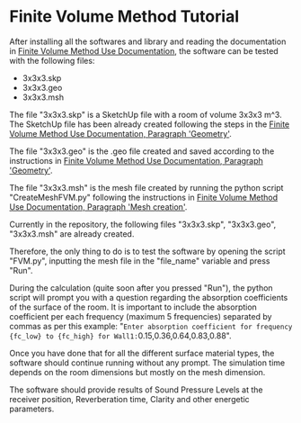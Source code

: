 # Finite Volume Method Tutorial

After installing all the softwares and library and reading the documentation in [Finite Volume Method Use Documentation](https://building-acoustics-tu-eindhoven.github.io/Diffusion/Finite%20Volume%20Method%20Use.html), the software can be tested with the following files:
- 3x3x3.skp
- 3x3x3.geo
- 3x3x3.msh

The file "3x3x3.skp" is a SketchUp file with a room of volume 3x3x3 m^3. The SketchUp file has been already created following the steps in the [Finite Volume Method Use Documentation, Paragraph 'Geometry'](https://building-acoustics-tu-eindhoven.github.io/Diffusion/Finite%20Volume%20Method%20Use.html#geometry).

The file "3x3x3.geo" is the .geo file created and saved according to the instructions in [Finite Volume Method Use Documentation, Paragraph 'Geometry'](https://building-acoustics-tu-eindhoven.github.io/Diffusion/Finite%20Volume%20Method%20Use.html#geometry).

The file "3x3x3.msh" is the mesh file created by running the python script "CreateMeshFVM.py" following the instructions in [Finite Volume Method Use Documentation, Paragraph 'Mesh creation'](https://building-acoustics-tu-eindhoven.github.io/Diffusion/Finite%20Volume%20Method%20Use.html#mesh-creation).

Currently in the repository, the following files "3x3x3.skp", "3x3x3.geo", "3x3x3.msh" are already created.

Therefore, the only thing to do is to test the software by opening the script "FVM.py", inputting the mesh file in the "file_name" variable and press "Run". 

During the calculation (quite soon after you pressed "Run"), the python script will prompt you with a question regarding the absorption coefficients of the surface of the room. It is important to include the absorption coefficient per each frequency (maximum 5 frequencies) separated by commas as per this example:
"`Enter absorption coefficient for frequency {fc_low} to {fc_high} for Wall1:`0.15,0.36,0.64,0.83,0.88".

Once you have done that for all the different surface material types, the software should continue running without any prompt. The simulation time depends on the room dimensions but mostly on the mesh dimension.

The software should provide results of Sound Pressure Levels at the receiver position, Reverberation time, Clarity and other energetic parameters.